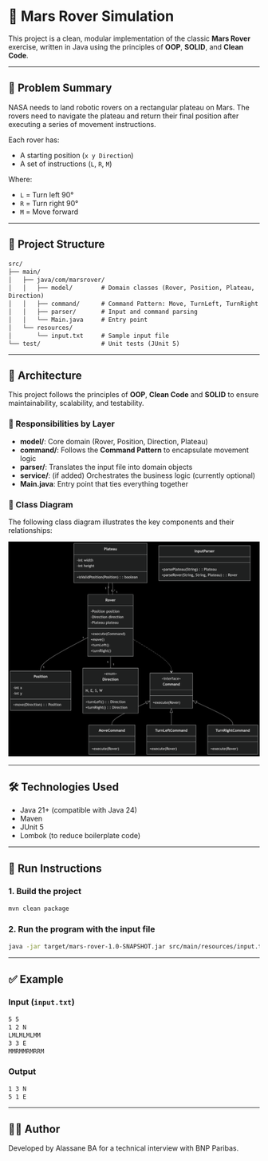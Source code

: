 # 🚀 Mars Rover Simulation

This project is a clean, modular implementation of the classic **Mars Rover** exercise, written in Java using the principles of **OOP**, **SOLID**, and **Clean Code**.

---

## 📖 Problem Summary

NASA needs to land robotic rovers on a rectangular plateau on Mars. The rovers need to navigate the plateau and return their final position after executing a series of movement instructions.

Each rover has:
- A starting position (`x y Direction`)
- A set of instructions (`L`, `R`, `M`)

Where:
- `L` = Turn left 90°
- `R` = Turn right 90°
- `M` = Move forward

---

## 📁 Project Structure

```
src/
├── main/
│   ├── java/com/marsrover/
│   │   ├── model/        # Domain classes (Rover, Position, Plateau, Direction)
│   │   ├── command/      # Command Pattern: Move, TurnLeft, TurnRight
│   │   ├── parser/       # Input and command parsing
│   │   └── Main.java     # Entry point
│   └── resources/
│       └── input.txt     # Sample input file
└── test/                 # Unit tests (JUnit 5)
```

---

## 🧠 Architecture

This project follows the principles of **OOP**, **Clean Code** and **SOLID** to ensure maintainability, scalability, and testability.

### 🔹 Responsibilities by Layer

- **model/**: Core domain (Rover, Position, Direction, Plateau)
- **command/**: Follows the **Command Pattern** to encapsulate movement logic
- **parser/**: Translates the input file into domain objects
- **service/**: (if added) Orchestrates the business logic (currently optional)
- **Main.java**: Entry point that ties everything together

### 📐 Class Diagram

The following class diagram illustrates the key components and their relationships:

![Class Diagram](./docs/marsrover-classdiagram.png)

---

## 🛠️ Technologies Used

- Java 21+ (compatible with Java 24)
- Maven
- JUnit 5
- Lombok (to reduce boilerplate code)

---

## 🚀 Run Instructions

### 1. Build the project

```bash
mvn clean package
```

### 2. Run the program with the input file

```bash
java -jar target/mars-rover-1.0-SNAPSHOT.jar src/main/resources/input.txt
```

---

## ✅ Example

### Input (`input.txt`)
```
5 5
1 2 N
LMLMLMLMM
3 3 E
MMRMMRMRRM
```

### Output
```
1 3 N
5 1 E
```

---

## 👨‍💻 Author

Developed by Alassane BA for a technical interview with BNP Paribas.
